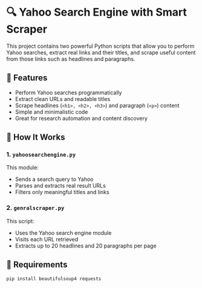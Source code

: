 # 🔍 Yahoo Search Engine with Smart Scraper

This project contains two powerful Python scripts that allow you to perform Yahoo searches, extract real links and their titles, and scrape useful content from those links such as headlines and paragraphs.

## 🚀 Features

- Perform Yahoo searches programmatically
- Extract clean URLs and readable titles
- Scrape headlines (`<h1>, <h2>, <h3>`) and paragraph (`<p>`) content
- Simple and minimalistic code
- Great for research automation and content discovery

## 🧠 How It Works

### 1. `yahoosearchengine.py`

This module:
- Sends a search query to Yahoo
- Parses and extracts real result URLs
- Filters only meaningful titles and links

### 2. `genralscraper.py`

This script:
- Uses the Yahoo search engine module
- Visits each URL retrieved
- Extracts up to 20 headlines and 20 paragraphs per page

## 🔧 Requirements

```bash
pip install beautifulsoup4 requests
